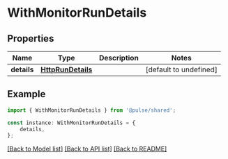 # WithMonitorRunDetails


## Properties

Name | Type | Description | Notes
------------ | ------------- | ------------- | -------------
**details** | [**HttpRunDetails**](HttpRunDetails.md) |  | [default to undefined]

## Example

```typescript
import { WithMonitorRunDetails } from '@pulse/shared';

const instance: WithMonitorRunDetails = {
    details,
};
```

[[Back to Model list]](../README.md#documentation-for-models) [[Back to API list]](../README.md#documentation-for-api-endpoints) [[Back to README]](../README.md)
